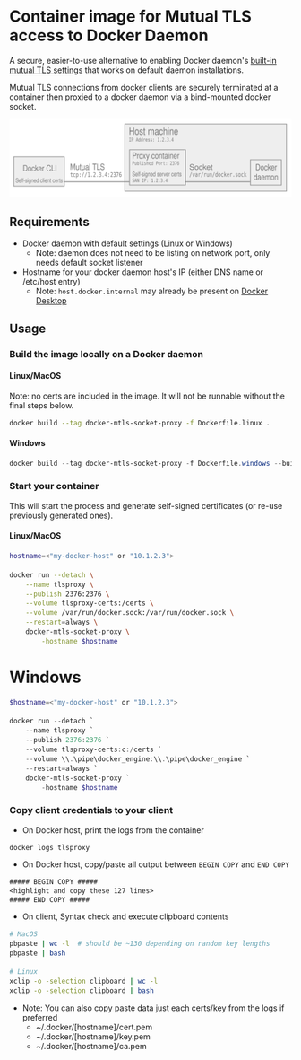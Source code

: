 # Container image for Mutual TLS access to Docker Daemon
A secure, easier-to-use alternative to enabling Docker daemon's [built-in mutual TLS settings](https://docs.docker.com/engine/security/https) that works on default daemon installations.

Mutual TLS connections from docker clients are securely terminated at a container then proxied to a docker daemon via a bind-mounted docker socket. 

![Diagram](./diagram.svg)

## Requirements
* Docker daemon with default settings (Linux or Windows)
  * Note: daemon does not need to be listing on network port, only needs default socket listener
* Hostname for your docker daemon host's IP (either DNS name or /etc/host entry)
  * Note: `host.docker.internal` may already be present on [Docker Desktop](https://docs.docker.com/docker-for-mac/networking/#use-cases-and-workarounds) 

## Usage

### Build the image locally on a Docker daemon
#### Linux/MacOS
Note: no certs are included in the image. It will not be runnable without the final steps below.

```bash
docker build --tag docker-mtls-socket-proxy -f Dockerfile.linux .
```
  
#### Windows
```powershell
docker build --tag docker-mtls-socket-proxy -f Dockerfile.windows --build-arg os_tag=1809 .
```

### Start your container
This will start the process and generate self-signed certificates (or re-use previously generated ones). 

#### Linux/MacOS
```bash
hostname=<"my-docker-host" or "10.1.2.3">

docker run --detach \
    --name tlsproxy \
    --publish 2376:2376 \
    --volume tlsproxy-certs:/certs \
    --volume /var/run/docker.sock:/var/run/docker.sock \
    --restart=always \
    docker-mtls-socket-proxy \
        -hostname $hostname
```

# Windows
```powershell
$hostname=<"my-docker-host" or "10.1.2.3">

docker run --detach `
    --name tlsproxy `
    --publish 2376:2376 `
    --volume tlsproxy-certs:c:/certs `
    --volume \\.\pipe\docker_engine:\\.\pipe\docker_engine `
    --restart=always `
    docker-mtls-socket-proxy `
        -hostname $hostname
```

### Copy client credentials to your client

* On Docker host, print the logs from the container
```
docker logs tlsproxy
```

* On Docker host, copy/paste all output between `BEGIN COPY` and `END COPY`

```
##### BEGIN COPY #####
<highlight and copy these 127 lines>
##### END COPY #####
```

* On client, Syntax check and execute clipboard contents
    
```bash
# MacOS 
pbpaste | wc -l  # should be ~130 depending on random key lengths
pbpaste | bash

# Linux
xclip -o -selection clipboard | wc -l
xclip -o -selection clipboard | bash
```

  * Note: You can also copy paste data just each certs/key from the logs if preferred
    * ~/.docker/[hostname]/cert.pem
    * ~/.docker/[hostname]/key.pem
    * ~/.docker/[hostname]/ca.pem

    
